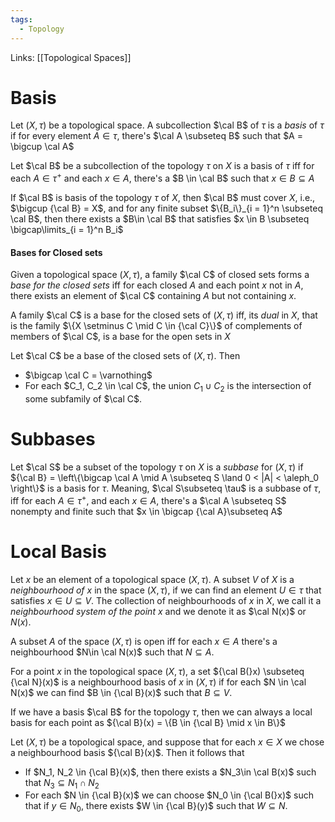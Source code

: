 ```yaml
---
tags:
  - Topology
---
```

Links: [[Topological Spaces]]

# Basis

Let $(X, \tau)$ be a topological space. A subcollection $\cal B$ of $\tau$ is a *basis* of $\tau$ if for every element $A \in \tau$, there's $\cal A \subseteq B$  such that $A = \bigcup \cal A$ 

Let $\cal B$ be a subcollection of the topology $\tau$ on $X$ is a basis of $\tau$ iff for each $A \in \tau^+$ and each $x \in A$, there's a $B \in \cal B$ such that $x \in B \subseteq A$

If $\cal B$ is basis of the topology $\tau$ of $X$, then $\cal B$ must cover $X$, i.e., $\bigcup {\cal B} = X$, and for any finite subset $\{B_i\}_{i = 1}^n \subseteq \cal B$, then there exists a $B\in \cal B$ that satisfies $x \in B \subseteq \bigcap\limits_{i = 1}^n B_i$ 

#### Bases for Closed sets
Given a topological space $(X, \tau)$, a family $\cal C$ of closed sets forms a *base for the closed sets* iff for each closed $A$ and each point $x$ not in $A$, there exists an element of $\cal C$ containing $A$ but not containing $x$. 

A family $\cal C$ is a base for the closed sets of $(X, \tau)$ iff, its *dual* in $X$, that is the family $\{X \setminus C \mid C \in {\cal C}\}$ of complements of members of $\cal C$, is a base for the open sets in $X$

Let $\cal C$ be a base of the closed sets of $(X, \tau)$. Then
- $\bigcap \cal C = \varnothing$ 
- For each $C_1, C_2 \in \cal C$, the union $C_1 \cup C_2$ is the intersection of some subfamily of $\cal C$. 


# Subbases
Let $\cal S$ be a subset of the topology $\tau$ on $X$ is a *subbase* for $(X, \tau)$ if ${\cal B} = \left\{\bigcap \cal A \mid A \subseteq S \land 0 < |A| < \aleph_0 \right\}$ is a basis for $\tau$. Meaning, $\cal S\subseteq \tau$  is a subbase of $\tau$, iff for each $A \in \tau^+$, and each $x \in A$, there's a $\cal A  \subseteq S$ nonempty and finite such that $x \in \bigcap {\cal A}\subseteq A$

# Local Basis
Let $x$ be an element of a topological space $(X, \tau)$. A subset $V$ of $X$ is a *neighbourhood of $x$* in the space $(X, \tau)$, if we can find an element $U\in \tau$ that satisfies $x \in U \subseteq V$. The collection of neighbourhoods of $x$ in $X$, we call it a *neighbourhood system of the point $x$* and we denote it as $\cal N(x)$ or $N(x)$. 

A subset $A$ of the space $(X, \tau)$ is open iff for each $x \in A$ there's a neighbourhood $N\in \cal N(x)$ such that $N \subseteq A$. 

For a point $x$ in the topological space $(X, \tau)$, a set ${\cal B(}x) \subseteq {\cal N}(x)$ is a neighbourhood basis of $x$ in $(X, \tau)$ if for each $N \in \cal N(x)$ we can find $B \in {\cal B}(x)$ such that $B \subseteq V$. 

If we have a basis $\cal B$ for the topology $\tau$, then we can always a local basis for each point as ${\cal B}(x) = \{B \in {\cal B} \mid x \in B\}$ 

Let $(X, \tau)$ be a topological space, and suppose that for each $x \in X$ we chose a neighbourhood basis ${\cal B}(x)$. Then it follows that
- If $N_1, N_2 \in {\cal B}(x)$, then there exists a $N_3\in \cal B(x)$ such that $N_3 \subseteq N_1 \cap N_2$
- For each $N \in {\cal B}(x)$ we can choose $N_0 \in {\cal B(}x)$ such that if $y\in N_0$, there exists $W \in {\cal B}(y)$ such that $W \subseteq N$. 
